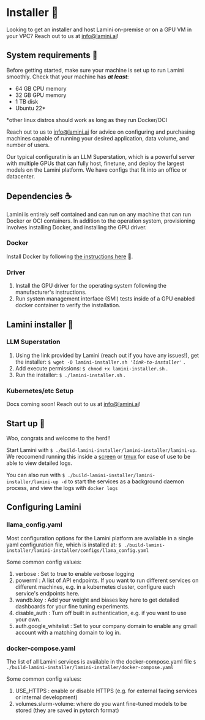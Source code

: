 # Installer 🦙

Looking to get an installer and host Lamini on-premise or on a GPU VM in your VPC? Reach out to us at [info@lamini.ai](mailto:info@lamini.ai)!

## System requirements 🌾
Before getting started, make sure your machine is set up to run Lamini smoothly. Check that your machine has ***at least***:

- 64 GB CPU memory
- 32 GB GPU memory
- 1 TB disk
- Ubuntu 22*

*other linux distros should work as long as they run Docker/OCI

Reach out to us to [info@lamini.ai](mailto:info@lamini.ai) for advice on
configuring and purchasing machines capable of running your
desired application, data volume, and number of users.

Our typical configuratin is an LLM Superstation, which is a powerful server
with multiple GPUs that can fully host, finetune, and deploy the largest
models on the Lamini platform.  We have configs that fit into an office or
datacenter.

## Dependencies ☕️

Lamini is entirely self contained and can run on any machine that can run Docker or OCI containers.  In addition to the operation system, provisioning involves installing Docker, and installing the GPU driver.

### Docker
Install Docker by following [the instructions here](https://docs.docker.com/engine/install/ubuntu/) 🔗.

### Driver
1. Install the GPU driver for the operating system following the manufacturer's instructions.
1. Run system management interface (SMI) tests inside of a GPU enabled docker container to verify the installation.

## Lamini installer 🎁

### LLM Superstation

1. Using the link provided by Lamini (reach out if you have any issues!), get the installer: `$ wget -O lamini-installer.sh '`*`link-to-installer`*`'` .
1. Add execute permissions: `$ chmod +x lamini-installer.sh` .
1. Run the installer: `$ ./lamini-installer.sh` .

### Kubernetes/etc Setup

Docs coming soon!  Reach out to us at [info@lamini.ai](mailto:info@lamini.ai)!

## Start up 🚀
Woo, congrats and welcome to the herd!!

Start Lamini with `$ ./build-lamini-installer/lamini-installer/lamini-up`.
We reccomend running this inside a [screen](https://en.wikipedia.org/wiki/GNU_Screen)
or [tmux](https://en.wikipedia.org/wiki/Tmux) for ease of use to be able to
view detailed logs.

You can also run with `$ ./build-lamini-installer/lamini-installer/lamini-up -d`
to start the services as a background daemon process, and view the logs with
`docker logs`

## Configuring Lamini

### llama_config.yaml

Most configuration options for the Lamini platform are available in a single
yaml configuration file, which is installed at:
`$ ./build-lamini-installer/lamini-installer/configs/llama_config.yaml`

Some common config values:

1. verbose : Set to true to enable verbose logging
2. powerml : A list of API endpoints.  If you want to run different services on different machines, e.g. in a kubernetes cluster, configure each service's endpoints here.
3. wandb.key : Add your weight and biases key here to get detailed dashboards for your fine tuning experiments.
4. disable_auth : Turn off built in authentication, e.g. if you want to use your own.
5. auth.google_whitelist : Set to your company domain to enable any gmail account with a matching domain to log in.

### docker-compose.yaml

The list of all Lamini services is available in the docker-compose.yaml file
`$ ./build-lamini-installer/lamini-installer/docker-compose.yaml`

Some common config values:

1. USE_HTTPS : enable or disable HTTPS (e.g. for external facing services or internal development)
2. volumes.slurm-volume: where do you want fine-tuned models to be stored (they are saved in pytorch format)

